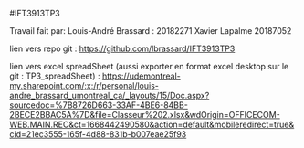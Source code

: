 #IFT3913TP3

Travail fait par:
Louis-André Brassard : 20182271
Xavier Lapalme 20187052

lien vers repo git : 
https://github.com/lbrassard/IFT3913TP3

lien vers excel spreadSheet (aussi exporter en format excel desktop sur le git : TP3_spreadSheet) :
https://udemontreal-my.sharepoint.com/:x:/r/personal/louis-andre_brassard_umontreal_ca/_layouts/15/Doc.aspx?sourcedoc=%7B8726D663-33AF-4BE6-84BB-2BECE2BBAC5A%7D&file=Classeur%202.xlsx&wdOrigin=OFFICECOM-WEB.MAIN.REC&ct=1668442490580&action=default&mobileredirect=true&cid=21ec3555-165f-4d88-831b-b007eae25f93
